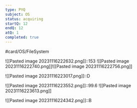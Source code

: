 ```yaml
---
type: PYQ
subject: OS
status: acquiring
startQ: 12
endQ: 12
atQ: 1
completed: true
---
```

#card/OS/FileSystem

![[Pasted image 20231116222632.png]]::153 ![[Pasted image 20231116222740.png]]![[Pasted image 20231116222756.png]] <!--SR:!2023-11-27,4,170-->

![[Pasted image 20231116223017.png]]::D <!--SR:!2023-11-27,4,170-->

![[Pasted image 20231116223552.png]]::99.6 ![[Pasted image 20231116223613.png]] <!--SR:!2023-11-27,4,170-->

![[Pasted image 20231116224342.png]]::B <!--SR:!2023-11-27,4,170-->